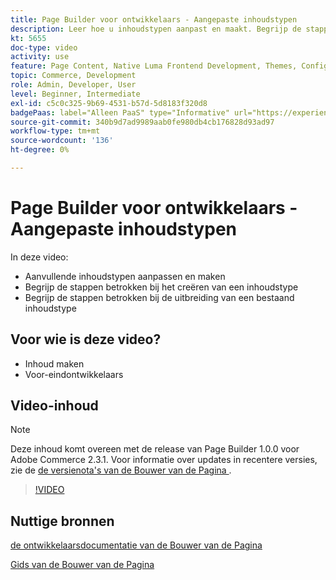 ```yaml
---
title: Page Builder voor ontwikkelaars - Aangepaste inhoudstypen
description: Leer hoe u inhoudstypen aanpast en maakt. Begrijp de stappen betrokken bij het creëren van een ​ van het inhoudstype. Begrijp de stappen betrokken bij het uitbreiden van een bestaand inhoudstype.
kt: 5655
doc-type: video
activity: use
feature: Page Content, Native Luma Frontend Development, Themes, Configuration
topic: Commerce, Development
role: Admin, Developer, User
level: Beginner, Intermediate
exl-id: c5c0c325-9b69-4531-b57d-5d8183f320d8
badgePaas: label="Alleen PaaS" type="Informative" url="https://experienceleague.adobe.com/nl/docs/commerce/user-guides/product-solutions" tooltip="Is alleen van toepassing op Adobe Commerce op Cloud-projecten (door Adobe beheerde PaaS-infrastructuur) en op projecten in het veld."
source-git-commit: 340b9d7ad9989aab0fe980db4cb176828d93ad97
workflow-type: tm+mt
source-wordcount: '136'
ht-degree: 0%

---
```


# Page Builder voor ontwikkelaars - Aangepaste inhoudstypen

In deze video:

- Aanvullende inhoudstypen aanpassen en maken
- Begrijp de stappen betrokken bij het creëren van een inhoudstype &#x200B;
- Begrijp de stappen betrokken bij de uitbreiding van een bestaand inhoudstype

## Voor wie is deze video?

- Inhoud maken
- Voor-eindontwikkelaars

## Video-inhoud

>[!NOTE]
>
>Deze inhoud komt overeen met de release van Page Builder 1.0.0 voor Adobe Commerce 2.3.1. Voor informatie over updates in recentere versies, zie de [ de versienota&#39;s van de Bouwer van de Pagina ](https://experienceleague.adobe.com/docs/commerce-admin/page-builder/release-notes.html?lang=nl-NL).

>[!VIDEO](https://video.tv.adobe.com/v/35714?quality=12&learn=on)

## Nuttige bronnen

[ de ontwikkelaarsdocumentatie van de Bouwer van de Pagina ](https://developer.adobe.com/commerce/frontend-core/page-builder/)

[ Gids van de Bouwer van de Pagina ](https://experienceleague.adobe.com/docs/commerce-admin/page-builder/introduction.html?lang=nl-NL)
